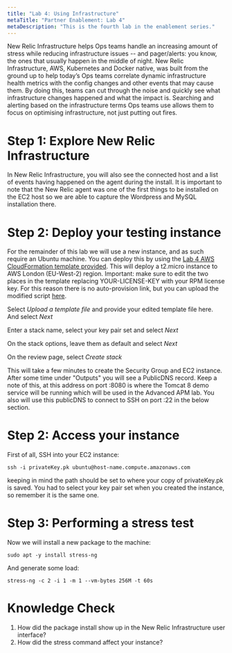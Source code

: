 ```yaml
---
title: "Lab 4: Using Infrastructure"
metaTitle: "Partner Enablement: Lab 4"
metaDescription: "This is the fourth lab in the enablement series."
---
```


New Relic Infrastructure helps Ops teams handle an increasing amount of stress while reducing infrastructure issues -- and pager/alerts: you know, the ones that usually happen in the middle of night. New Relic Infrastructure, AWS, Kubernetes and Docker native, was built from the ground up to help today’s Ops teams correlate dynamic infrastructure health metrics with the config changes and other events that may cause them. By doing this, teams can cut through the noise and quickly see what infrastructure changes happened and what the impact is. Searching and alerting based on the infrastructure terms Ops teams use allows them to focus on optimising infrastructure, not just putting out fires.

# Step 1: Explore New Relic Infrastructure
In New Relic Infrastructure, you will also see the connected host and a list of events having happened on the agent during the install. It is important to note that the New Relic agent was one of the first things to be installed on the EC2 host so we are able to capture the Wordpress and MySQL installation there.

# Step 2: Deploy your testing instance
For the remainder of this lab we will use a new instance, and as such require an Ubuntu machine. You can deploy this by using the [Lab 4 AWS CloudFormation template provided](lab4.template). This will deploy a t2.micro instance to AWS London (EU-West-2) region. Important: make sure to edit the two places in the template replacing YOUR-LICENSE-KEY with your RPM license key. For this reason there is no auto-provision link, but you can upload the modified script [here](https://eu-west-2.console.aws.amazon.com/cloudformation/home?region=eu-west-2#/stacks/create/template).

Select *Upload a template file* and provide your edited template file here. And select *Next*

Enter a stack name, select your key pair set and select *Next*

On the stack options, leave them as default and select *Next*

On the review page, select *Create stack*

This will take a few minutes to create the Security Group and EC2 instance. After some time under "Outputs" you will see a PublicDNS record. Keep a note of this, at this address on port :8080 is where the Tomcat 8 demo service will be running which will be used in the Advanced APM lab. You also will use this publicDNS to connect to SSH on port :22 in the below section.

# Step 2: Access your instance
First of all, SSH into your EC2 instance:
```
ssh -i privateKey.pk ubuntu@host-name.compute.amazonaws.com
```

keeping in mind the path should be set to where your copy of privateKey.pk is saved. You had to select your key pair set when you created the instance, so remember it is the same one.

# Step 3: Performing a stress test
Now we will install a new package to the machine:
```
sudo apt -y install stress-ng
```
And generate some load:
```
stress-ng -c 2 -i 1 -m 1 --vm-bytes 256M -t 60s
```

# Knowledge Check
1. How did the package install show up in the New Relic Infrastructure user interface?
2. How did the stress command affect your instance?